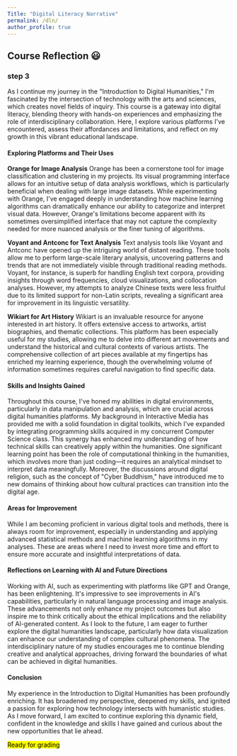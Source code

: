 ```yaml
---
Title: "Digital Literacy Narrative"
permalink: /dln/
author_profile: true
---
```


## Course Reflection :smiley:
### step 3

As I continue my journey in the "Introduction to Digital Humanities," I'm fascinated by the intersection of technology with the arts and sciences, which creates novel fields of inquiry. This course is a gateway into digital literacy, blending theory with hands-on experiences and emphasizing the role of interdisciplinary collaboration. Here, I explore various platforms I've encountered, assess their affordances and limitations, and reflect on my growth in this vibrant educational landscape.

#### Exploring Platforms and Their Uses 

**Orange for Image Analysis**
Orange has been a cornerstone tool for image classification and clustering in my projects. Its visual programming interface allows for an intuitive setup of data analysis workflows, which is particularly beneficial when dealing with large image datasets. While experimenting with Orange, I've engaged deeply in understanding how machine learning algorithms can dramatically enhance our ability to categorize and interpret visual data. However, Orange's limitations become apparent with its sometimes oversimplified interface that may not capture the complexity needed for more nuanced analysis or the finer tuning of algorithms.

**Voyant and Antconc for Text Analysis**
Text analysis tools like Voyant and Antconc have opened up the intriguing world of distant reading. These tools allow me to perform large-scale literary analysis, uncovering patterns and trends that are not immediately visible through traditional reading methods. Voyant, for instance, is superb for handling English text corpora, providing insights through word frequencies, cloud visualizations, and collocation analyses. However, my attempts to analyze Chinese texts were less fruitful due to its limited support for non-Latin scripts, revealing a significant area for improvement in its linguistic versatility.

**Wikiart for Art History**
Wikiart is an invaluable resource for anyone interested in art history. It offers extensive access to artworks, artist biographies, and thematic collections. This platform has been especially useful for my studies, allowing me to delve into different art movements and understand the historical and cultural contexts of various artists. The comprehensive collection of art pieces available at my fingertips has enriched my learning experience, though the overwhelming volume of information sometimes requires careful navigation to find specific data.

#### Skills and Insights Gained
Throughout this course, I've honed my abilities in digital environments, particularly in data manipulation and analysis, which are crucial across digital humanities platforms. My background in Interactive Media has provided me with a solid foundation in digital toolkits, which I've expanded by integrating programming skills acquired in my concurrent Computer Science class. This synergy has enhanced my understanding of how technical skills can creatively apply within the humanities.
One significant learning point has been the role of computational thinking in the humanities, which involves more than just coding—it requires an analytical mindset to interpret data meaningfully. Moreover, the discussions around digital religion, such as the concept of "Cyber Buddhism," have introduced me to new domains of thinking about how cultural practices can transition into the digital age.

#### Areas for Improvement
While I am becoming proficient in various digital tools and methods, there is always room for improvement, especially in understanding and applying advanced statistical methods and machine learning algorithms in my analyses. These are areas where I need to invest more time and effort to ensure more accurate and insightful interpretations of data.

#### Reflections on Learning with AI and Future Directions
Working with AI, such as experimenting with platforms like GPT and Orange, has been enlightening. It's impressive to see improvements in AI's capabilities, particularly in natural language processing and image analysis. These advancements not only enhance my project outcomes but also inspire me to think critically about the ethical implications and the reliability of AI-generated content.
As I look to the future, I am eager to further explore the digital humanities landscape, particularly how data visualization can enhance our understanding of complex cultural phenomena. The interdisciplinary nature of my studies encourages me to continue blending creative and analytical approaches, driving forward the boundaries of what can be achieved in digital humanities.

#### Conclusion
My experience in the Introduction to Digital Humanities has been profoundly enriching. It has broadened my perspective, deepened my skills, and ignited a passion for exploring how technology intersects with humanistic studies. As I move forward, I am excited to continue exploring this dynamic field, confident in the knowledge and skills I have gained and curious about the new opportunities that lie ahead.



 <mark>Ready for grading</mark>